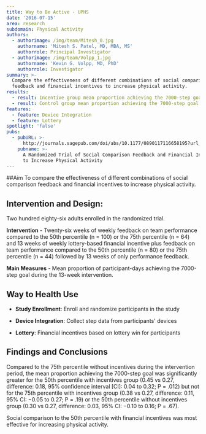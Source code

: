 ```yaml
---
title: Way to Be Active - UPHS
date: '2016-07-15'
area: research
subdomain: Physical Activity
authors:
  - authorimage: /img/team/Mitesh_0.jpg
    authorname: 'Mitesh S. Patel, MD, MBA, MS'
    authorrole: Principal Investigator
  - authorimage: /img/team/Volpp_1.jpg
    authorname: 'Kevin G. Volpp, MD, PhD'
    authorrole: Investigator
summary: >-
  Compare the effectiveness of different combinations of social comparison
  feedback and financial incentives to increase physical activity.
results:
  - result: Incentive group mean proportion achieving the 7000-step goal was 0.45
  - result: Control group mean proportion achieving the 7000-step goal was 0.27
features:
  - feature: Device Integration
  - feature: Lottery
spotlight: 'false'
pubs:
  - pubURL: >-
      http://journals.sagepub.com/doi/abs/10.1177/0890117116658195?url_ver=Z39.88-2003&rfr_id=ori%3Arid%3Acrossref.org&rfr_dat=cr_pub%3Dpubmed&
    pubname: >-
      A Randomized Trial of Social Comparison Feedback and Financial Incentives
      to Increase Physical Activity
---
```

##Aim
To compare the effectiveness of different combinations of social comparison feedback and financial incentives to increase physical activity.

## Intervention and Design:
Two hundred eighty-six adults enrolled in the randomized trial.

**Intervention** - Twenty-six weeks of weekly feedback on team performance compared to the 50th percentile (n = 100) or the 75th percentile (n = 64) and 13 weeks of weekly lottery-based financial incentive plus feedback on team performance compared to the 50th percentile (n = 80) or the 75th percentile (n = 44) followed by 13 weeks of only performance feedback.

**Main Measures** - Mean proportion of participant-days achieving the 7000-step goal during the 13-week intervention.

## Way to Health Use

- **Study Enrollment**: Enroll and randomize participants in the study

- **Device Integration**: Collect step data from participants' devices

- **Lottery**: Financial incentives based on lottery win for participants

## Findings and Conclusions

Compared to the 75th percentile without incentives during the intervention period, the mean proportion achieving the 7000-step goal was significantly greater for the 50th percentile with incentives group (0.45 vs 0.27, difference: 0.18, 95% confidence interval [CI]: 0.04 to 0.32; P = .012) but not for the 75th percentile with incentives group (0.38 vs 0.27, difference: 0.11, 95% CI: −0.05 to 0.27; P = .19) or the 50th percentile without incentives group (0.30 vs 0.27, difference: 0.03, 95% CI: −0.10 to 0.16; P = .67).

Social comparison to the 50th percentile with financial incentives was most effective for increasing physical activity.

